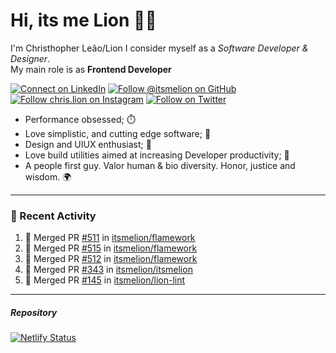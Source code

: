 # Hi, its me Lion 👋🦁

I'm Christhopher Leão/Lion
I consider myself as a _Software Developer & Designer_.<br/>My main role is as <b>Frontend Developer</b>
<br />

[![Connect on LinkedIn](https://img.shields.io/badge/--linkedin?label=LinkedIn&logo=LinkedIn&style=social)](https://www.linkedin.com/in/chrislion)
[![Follow @itsmelion on GitHub](https://img.shields.io/github/followers/itsmelion?label=follow%20%40itsmeLion&style=social)](https://github.com/itsmelion)
[![Follow chris.lion on Instagram](https://img.shields.io/badge/--instagram?label=@chris.lion&logo=Instagram&style=social)](https://instagram.com/chris.lion)
[![Follow on Twitter](https://img.shields.io/badge/--twitter?label=@ChrisLion_me&logo=Twitter&style=social)](https://twitter.com/chrislion_me)

- Performance obsessed; ⏱️
- Love simplistic, and cutting edge software; 📆
- Design and UIUX enthusiast; 🎨
- Love build utilities aimed at increasing Developer productivity; 🧰
- A people first guy. Valor human & bio diversity. Honor, justice and wisdom. 🌍

---
### 📰 Recent Activity

<!--START_SECTION:activity-->
1. 🎉 Merged PR [#511](https://github.com/itsmelion/flamework/pull/511) in [itsmelion/flamework](https://github.com/itsmelion/flamework)
2. 🎉 Merged PR [#515](https://github.com/itsmelion/flamework/pull/515) in [itsmelion/flamework](https://github.com/itsmelion/flamework)
3. 🎉 Merged PR [#512](https://github.com/itsmelion/flamework/pull/512) in [itsmelion/flamework](https://github.com/itsmelion/flamework)
4. 🎉 Merged PR [#343](https://github.com/itsmelion/itsmelion/pull/343) in [itsmelion/itsmelion](https://github.com/itsmelion/itsmelion)
5. 🎉 Merged PR [#145](https://github.com/itsmelion/lion-lint/pull/145) in [itsmelion/lion-lint](https://github.com/itsmelion/lion-lint)
<!--END_SECTION:activity-->

___

##### Repository
[![Netlify Status](https://api.netlify.com/api/v1/badges/9e2e6136-1ab9-42fc-8d4e-188512d5d841/deploy-status)](https://app.netlify.com/sites/lion-portfolio/deploys)
